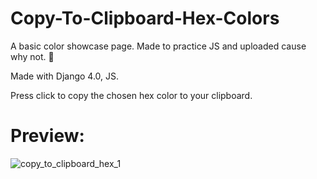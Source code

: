 # Copy-To-Clipboard-Hex-Colors

A basic color showcase page. Made to practice JS and uploaded cause why not. 🤷

Made with Django 4.0, JS.

Press click to copy the chosen hex color to your clipboard.

# Preview:

![copy_to_clipboard_hex_1](https://user-images.githubusercontent.com/86254474/156938124-0d410bcf-880a-43e0-8a1b-365beabfa257.png)
